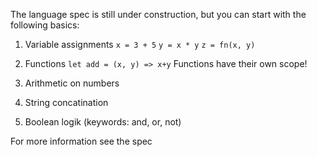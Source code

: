 The language spec is still under construction, but you can start with the following basics:


1. Variable assignments
`x = 3 + 5`
`y = x * y`
`z = fn(x, y)`

2. Functions
`let add = (x, y) => x+y`
Functions have their own scope!

3. Arithmetic on numbers

4. String concatination

5. Boolean logik (keywords: and, or, not)


For more information see the spec
